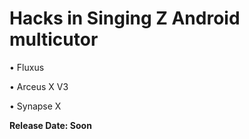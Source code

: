 <h1>Hacks in Singing Z Android multicutor</h1>

<p>• Fluxus</p>
<p>• Arceus X V3</p>
<p>• Synapse X </p>
<p><b>Release Date: Soon</b></p>
